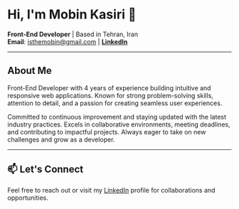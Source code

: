 # Hi, I'm Mobin Kasiri 👋

**Front-End Developer** | Based in Tehran, Iran  
**Email**: isthemobin@gmail.com | **[LinkedIn](https://www.linkedin.com/in/mobinkasiri)**  

---

## About Me

Front-End Developer with 4 years of experience building intuitive and responsive web applications. Known for strong problem-solving skills, attention to detail, and a passion for creating seamless user experiences.

Committed to continuous improvement and staying updated with the latest industry practices. Excels in collaborative environments, meeting deadlines, and contributing to impactful projects. Always eager to take on new challenges and grow as a developer.

---

## 📫 Let's Connect
Feel free to reach out or visit my [LinkedIn](https://www.linkedin.com/in/mobinkasiri) profile for collaborations and opportunities.  
